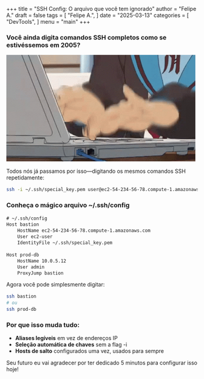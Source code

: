 +++
title = "SSH Config: O arquivo que você tem ignorado"
author = "Felipe A."
draft = false
tags = [
    "Felipe A.",
]
date = "2025-03-13"
categories = [
    "DevTools",
]
menu = "main"
+++

### Você ainda digita comandos SSH completos como se estivéssemos em 2005?

![meme](/images/typing-furiously.gif)

Todos nós já passamos por isso—digitando os mesmos comandos SSH repetidamente:

```bash
ssh -i ~/.ssh/special_key.pem user@ec2-54-234-56-78.compute-1.amazonaws.com
```

### Conheça o mágico arquivo ~/.ssh/config

```
# ~/.ssh/config
Host bastion
    HostName ec2-54-234-56-78.compute-1.amazonaws.com
    User ec2-user
    IdentityFile ~/.ssh/special_key.pem

Host prod-db
    HostName 10.0.5.12
    User admin
    ProxyJump bastion
```

Agora você pode simplesmente digitar:

```bash
ssh bastion
# ou
ssh prod-db
```

### Por que isso muda tudo:

- **Aliases legíveis** em vez de endereços IP
- **Seleção automática de chaves** sem a flag -i
- **Hosts de salto** configurados uma vez, usados para sempre

Seu futuro eu vai agradecer por ter dedicado 5 minutos para configurar isso hoje!